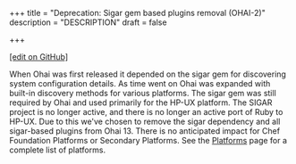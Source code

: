+++
title = "Deprecation: Sigar gem based plugins removal (OHAI-2)"
description = "DESCRIPTION"
draft = false




  
    
    
    
    
+++    

[\[edit on
GitHub\]](https://github.com/chef/chef-web-docs/blob/master/chef_master/source/deprecations_ohai_sigar_plugins.rst)

When Ohai was first released it depended on the sigar gem for
discovering system configuration details. As time went on Ohai was
expanded with built-in discovery methods for various platforms. The
sigar gem was still required by Ohai and used primarily for the HP-UX
platform. The SIGAR project is no longer active, and there is no longer
an active port of Ruby to HP-UX. Due to this we've chosen to remove the
sigar dependency and all sigar-based plugins from Ohai 13. There is no
anticipated impact for Chef Foundation Platforms or Secondary Platforms.
See the [Platforms](platforms.html) page for a complete list of
platforms.
